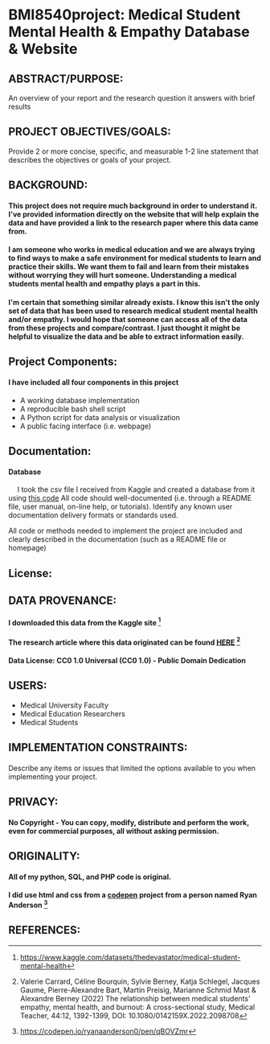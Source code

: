 # BMI8540project: Medical Student Mental Health & Empathy Database & Website
## ABSTRACT/PURPOSE:
An overview of your report and the research question it answers with brief results
## PROJECT OBJECTIVES/GOALS: 
Provide 2 or more concise, specific, and measurable 1-2 line statement that describes the objectives or goals of your project.
## BACKGROUND: 
#### This project does not require much background in order to understand it. I've provided information directly on the website that will help explain the data and have provided a link to the research paper where this data came from.
#### I am someone who works in medical education and we are always trying to find ways to make a safe environment for medical students to learn and practice their skills. We want them to fail and learn from their mistakes without worrying they will hurt someone. Understanding a medical students mental health and empathy plays a part in this.
#### I'm certain that something similar already exists. I know this isn't the only set of data that has been used to research medical student mental health and/or empathy. I would hope that someone can access all of the data from these projects and compare/contrast. I just thought it might be helpful to visualize the data and be able to extract information easily.
## Project Components: 
#### I have included all four components in this project
- A working database implementation
- A reproducible bash shell script 
- A Python script for data analysis or visualization 
- A public facing interface (i.e. webpage)
## Documentation: 
#### Database
&emsp; I took the csv file I received from Kaggle and created a database from it using [this code](https://raw.githubusercontent.com/amekush1/BMI8540project/main/BMI8540_project/amekushprojectDB.sql?token=GHSAT0AAAAAACCXSYW2V2RN2WCQO3C6YNCMZDEFCMQ)
All code should well-documented (i.e. through a README file, user manual, on-line help, or tutorials). Identify any known user documentation delivery formats or standards used.

All code or methods needed to implement the project are included and clearly described in the documentation (such as a README file or homepage)
## License:
#### 
## DATA PROVENANCE: 
#### I downloaded this data from the Kaggle site [^1]
#### The research article where this data originated can be found [HERE](https://www.tandfonline.com/doi/full/10.1080/0142159X.2022.2098708) [^2]
#### Data License: CC0 1.0 Universal (CC0 1.0) - Public Domain Dedication
## USERS: 
- Medical University Faculty
- Medical Education Researchers
- Medical Students
## IMPLEMENTATION CONSTRAINTS: 
#### 
Describe any items or issues that limited the options available to you when implementing your project.
## PRIVACY: 
#### No Copyright - You can copy, modify, distribute and perform the work, even for commercial purposes, all without asking permission.
## ORIGINALITY: 
#### All of my python, SQL, and PHP code is original. 
#### I did use html and css from a [codepen](https://codepen.io/) project from a person named Ryan Anderson [^3]
## REFERENCES: 
[^1]: https://www.kaggle.com/datasets/thedevastator/medical-student-mental-health
[^2]: Valerie Carrard, Céline Bourquin, Sylvie Berney, Katja Schlegel, Jacques Gaume, Pierre-Alexandre Bart, Martin Preisig, Marianne Schmid Mast & Alexandre Berney (2022) The relationship between medical students’ empathy, mental health, and burnout: A cross-sectional study, Medical Teacher, 44:12, 1392-1399, DOI: 10.1080/0142159X.2022.2098708
[^3]: https://codepen.io/ryanaanderson0/pen/qBOVZmr
